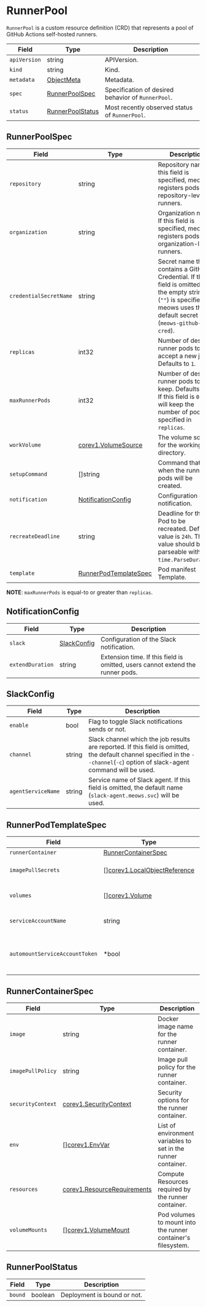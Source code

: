 # RunnerPool

`RunnerPool` is a custom resource definition (CRD) that represents a pool of
GitHub Actions self-hosted runners.

| Field        | Type                                  | Description                                        |
| ------------ | ------------------------------------- | -------------------------------------------------- |
| `apiVersion` | string                                | APIVersion.                                        |
| `kind`       | string                                | Kind.                                              |
| `metadata`   | [ObjectMeta][]                        | Metadata.                                          |
| `spec`       | [RunnerPoolSpec](#RunnerPoolSpec)     | Specification of desired behavior of `RunnerPool`. |
| `status`     | [RunnerPoolStatus](#RunnerPoolStatus) | Most recently observed status of `RunnerPool`.     |

## RunnerPoolSpec

| Field                  | Type                                            | Description                                                                                                                                                                |
| ---------------------- | ----------------------------------------------- | -------------------------------------------------------------------------------------------------------------------------------------------------------------------------- |
| `repository`           | string                                          | Repository name. If this field is specified, meows registers pods as repository-level runners.                                                                             |
| `organization`         | string                                          | Organization name. If this field is specified, meows registers pods as organization-level runners.                                                                         |
| `credentialSecretName` | string                                          | Secret name that contains a GitHub Credential. If this field is omitted or the empty string (`""`) is specified, meows uses the default secret name (`meows-github-cred`). |
| `replicas`             | int32                                           | Number of desired runner pods to accept a new job. Defaults to `1`.                                                                                                        |
| `maxRunnerPods`        | int32                                           | Number of desired runner pods to keep. Defaults to `0`. If this field is `0`, it will keep the number of pods specified in `replicas`.                                     |
| `workVolume`           | [corev1.VolumeSource][]                         | The volume source for the working directory.                                                                                                                               |
| `setupCommand`         | []string                                        | Command that runs when the runner pods will be created.                                                                                                                    |
| `notification`         | [NotificationConfig](#NotificationConfig)       | Configuration of the notification.                                                                                                                                         |
| `recreateDeadline`     | string                                          | Deadline for the Pod to be recreated. Default value is `24h`. This value should be parseable with `time.ParseDuration`.                                                    |
| `template`             | [RunnerPodTemplateSpec](#RunnerPodTemplateSpec) | Pod manifest Template.                                                                                                                                                     |

**NOTE**: `maxRunnerPods` is equal-to or greater than `replicas`.

## NotificationConfig

| Field            | Type                        | Description                                                                    |
| ---------------- | --------------------------- | ------------------------------------------------------------------------------ |
| `slack`          | [SlackConfig](#SlackConfig) | Configuration of the Slack notification.                                       |
| `extendDuration` | string                      | Extension time. If this field is omitted, users cannot extend the runner pods. |

## SlackConfig

| Field              | Type   | Description                                                                                                                                                                    |
| ------------------ | ------ | ------------------------------------------------------------------------------------------------------------------------------------------------------------------------------ |
| `enable`           | bool   | Flag to toggle Slack notifications sends or not.                                                                                                                               |
| `channel`          | string | Slack channel which the job results are reported. If this field is omitted, the default channel specified in the `--channel`(`-c`) option of slack-agent command will be used. |
| `agentServiceName` | string | Service name of Slack agent. If this field is omitted, the default name (`slack-agent.meows.svc`) will be used.                                                                |

## RunnerPodTemplateSpec

| Field                          | Type                                        | Description                                                                                                        |
| ------------------------------ | ------------------------------------------- | ------------------------------------------------------------------------------------------------------------------ |
| `runnerContainer`              | [RunnerContainerSpec](#RunnerContainerSpec) | Runner container's spec.                                                                                           |
| `imagePullSecrets`             | \[\][corev1.LocalObjectReference][]         | List of secret names in the same namespace to use for pulling any of the images.                                   |
| `volumes`                      | \[\][corev1.Volume][]                       | List of volumes that can be mounted by containers belonging to the pod.                                            |
| `serviceAccountName`           | string                                      | Name of the service account that the Pod use. (default value is "default")                                         |
| `automountServiceAccountToken` | *bool                                       | AutomountServiceAccountToken indicates whether a service account token should be automatically mounted to the pod. |

## RunnerContainerSpec

| Field             | Type                            | Description                                                   |
| ----------------- | ------------------------------- | ------------------------------------------------------------- |
| `image`           | string                          | Docker image name for the runner container.                   |
| `imagePullPolicy` | string                          | Image pull policy for the runner container.                   |
| `securityContext` | [corev1.SecurityContext][]      | Security options for the runner container.                    |
| `env`             | \[\][corev1.EnvVar][]           | List of environment variables to set in the runner container. |
| `resources`       | [corev1.ResourceRequirements][] | Compute Resources required by the runner container.           |
| `volumeMounts`    | \[\][corev1.VolumeMount][]      | Pod volumes to mount into the runner container's filesystem.  |

## RunnerPoolStatus

| Field   | Type    | Description                 |
| ------- | ------- | --------------------------- |
| `bound` | boolean | Deployment is bound or not. |

[ObjectMeta]: https://kubernetes.io/docs/reference/generated/kubernetes-api/v1.20/#objectmeta-v1-meta
[corev1.LocalObjectReference]: https://kubernetes.io/docs/reference/generated/kubernetes-api/v1.20/#localobjectreference-v1-core
[corev1.SecurityContext]: https://kubernetes.io/docs/reference/generated/kubernetes-api/v1.20/#securitycontext-v1-core
[corev1.EnvVar]: https://kubernetes.io/docs/reference/generated/kubernetes-api/v1.20/#envvar-v1-core
[corev1.ResourceRequirements]: https://kubernetes.io/docs/reference/generated/kubernetes-api/v1.20/#resourcerequirements-v1-core
[corev1.VolumeSource]: https://pkg.go.dev/k8s.io/api/core/v1#VolumeSource
[corev1.VolumeMount]: https://kubernetes.io/docs/reference/generated/kubernetes-api/v1.20/#volumemount-v1-core
[corev1.Volume]: https://kubernetes.io/docs/reference/generated/kubernetes-api/v1.20/#volume-v1-core

